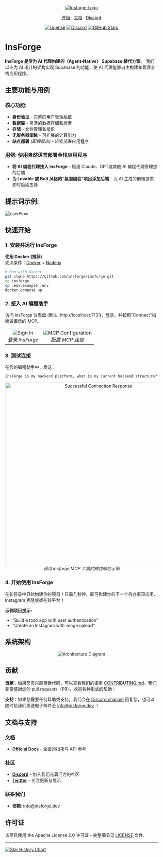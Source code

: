 <div align="center">
  <a href="https://insforge.dev">
    <img src="assets/banner.png" alt="Insforge Logo">
  </a>
  
</div>
<p align="center">
   <a href="#快速开始">开始</a> · 
   <a href="https://docs.insforge.dev/introduction">文档</a> · 
   <a href="https://discord.com/invite/MPxwj5xVvW">Discord</a>
</p>
<p align="center">
   <a href="https://opensource.org/licenses/Apache-2.0"><img src="https://img.shields.io/badge/License-Apache%202.0-blue.svg" alt="License"></a>
   <a href="https://discord.com/invite/MPxwj5xVvW"><img src="https://img.shields.io/badge/Discord-Join%20Community-7289DA?logo=discord&logoColor=white" alt="Discord"></a>
   <a href="https://github.com/InsForge/insforge/stargazers"><img src="https://img.shields.io/github/stars/InsForge/insforge?style=social" alt="GitHub Stars"></a>
</p>

# InsForge

**InsForge 是专为 AI 代理构建的（Agent-Native） Supabase 替代方案。** 我们以专为 AI 设计的架构实现 Supabase 的功能，使 AI 代理能够自主构建和管理全栈应用程序。
## 主要功能与用例

### 核心功能:
- **身份验证** - 完整的用户管理系统
- **数据库** - 灵活的数据存储和检索
- **存储** - 文件管理和组织
- **无服务器函数** - 可扩展的计算能力
- **站点部署** *(即将推出)* - 轻松部署应用程序

### 用例: 使用自然语言部署全栈应用程序
- **将 AI 编程代理接入 InsForge** - 启用 Claude、GPT或其他 AI 编程代理管理您的后端
- **为 Lovable 或 Bolt 风格的“氛围编程”项目添加后端** - 为 AI 生成的前端提供即时后端支持

## 提示词示例:

<td align="center">
  <img src="assets/userflow.png" alt="userFlow">
  <br>
</td>

## 快速开始

### 1. 安装并运行 InsForge

**使用 Docker (推荐)**  
先决条件：[Docker](https://www.docker.com/) + [Node.js](https://nodejs.org/)

```bash
# Run with Docker
git clone https://github.com/insforge/insforge.git
cd insforge
cp .env.example .env
docker compose up
```

### 2. 接入 AI 编程助手

访问 InsForge 仪表盘 (默认: http://localhost:7131)，登录，并按照"Connect"指南设置您的 MCP。

<div align="center">
  <table>
    <tr>
      <td align="center">
        <img src="assets/signin.png" alt="Sign In">
        <br>
        <em>登录 InsForge</em>
      </td>
      <td align="center">
        <img src="assets/mcpInstallv2.png" alt="MCP Configuration">
        <br>
        <em>配置 MCP 连接</em>
      </td>
    </tr>
  </table>
</div>

### 3. 测试连接

在您的编程助手中，发送：
```
InsForge is my backend platform, what is my current backend structure?
```

<div align="center">
  <img src="assets/sampleResponse.png" alt="Successful Connection Response" width="600">
  <br>
  <em>调用 insforge MCP 工具的成功响应示例</em>
</div>

### 4. 开始使用 InsForge

在新目录中开始构建你的项目！只需几秒钟，即可构建你的下一个待办事项应用、Instagram 克隆版或在线平台！

**示例项目提示:**
- "Build a todo app with user authentication"
- "Create an Instagram with image upload"

## 系统架构


<div align="center">
  <img src="assets/archDiagram.png" alt="Architecture Diagram">
  <br>
</div>



## 贡献

**贡献**：如果您有兴趣贡献代码，可以查看我们的指南 [CONTRIBUTING.md](CONTRIBUTING.md)。我们非常感谢您的 pull requests（PR），欢迎各种形式的帮助！

**支持**：如果您需要任何帮助或支持，我们会在 [Discord channel](https://discord.com/invite/MPxwj5xVvW) 回复您，也可以随时给我们发送电子邮件至 [info@insforge.dev](mailto:info@insforge.dev) ！


## 文档与支持

### 文档
- **[Official Docs](https://docs.insforge.dev/introduction)** - 全面的指南与 API 参考

### 社区
- **[Discord](https://discord.com/invite/MPxwj5xVvW)** - 加入我们充满活力的社区
- **[Twitter](https://x.com/InsForge_dev)** - 关注更新与提示

### 联系我们
- **邮箱**: info@insforge.dev

## 许可证

该项目使用 the Apache License 2.0 许可证 - 完整细节见 [LICENSE](LICENSE) 文件.

---

[![Star History Chart](https://api.star-history.com/svg?repos=InsForge/insforge&type=Date)](https://www.star-history.com/#InsForge/insforge&Date)
